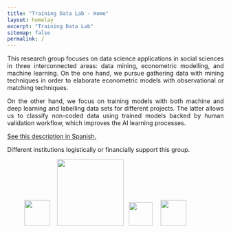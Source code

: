 ```yaml
---
title: "Training Data Lab - Home"
layout: homelay
excerpt: "Training Data Lab"
sitemap: false
permalink: /
---
```


<p align="justify">This research group focuses on data science applications in social sciences in three interconnected areas: data mining, econometric modelling, and machine learning. On the one hand, we pursue gathering data with mining techniques in order to elaborate econometric models with observational or matching techniques.</p>

<p align="justify">On the other hand, we focus on training models with both machine and deep learning and labelling data sets for different projects. The latter allows us to classify non-coded data using trained models backed by human validation workflow, which improves the AI learning processes.</p>

<a href="https://training-datalab.com/about-spanish">See this description in Spanish.</a>

<!-- **We are  looking for coders to join the Chilean Congress Bills project** [(more info)]({{ site.url }}{{ site.baseurl }}/projects/chilean-congress-bills.html)--> 

<!-- **We have an open call for research assistants** <a href="https://github.com/training-datalab/workshops/blob/main/Calls/Call-Data-Lab-Spanish.pdf" target="_blank">(see in Spanish)</a> -->

Different institutions logistically or financially support this group.

<figure class="fourth">
  <img src="{{ site.url }}{{ site.baseurl }}/images/logos/oxford.jpg" style="width: 60px"> &nbsp;&nbsp;
  <img src="{{ site.url }}{{ site.baseurl }}/images/logos/leiden.jpg" style="width: 155px">  &nbsp;
  <!-- <img src="{{ site.url }}{{ site.baseurl }}/images/logos/uct.png" style="width: 160px">  &nbsp;&nbsp;-->
  <img src="{{ site.url }}{{ site.baseurl }}/images/logos/usach.png" style="width: 55px"> &nbsp;&nbsp;&nbsp;
  <img src="{{ site.url }}{{ site.baseurl }}/images/logos/umayor.png" style="width: 60px">
</figure>
